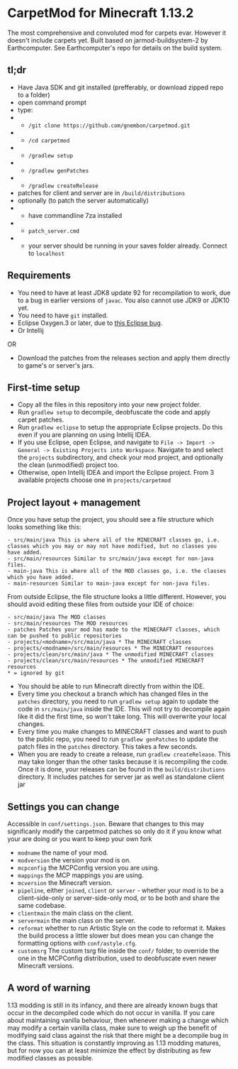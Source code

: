 # CarpetMod for Minecraft 1.13.2
The most comprehensive and convoluted mod for carpets evar. However it doesn't include carpets yet. Built based on jarmod-buildsystem-2 by Earthcomputer. See Earthcomputer's repo for details on the build system.

## tl;dr
- Have Java SDK and git installed (prefferably, or download zipped repo to a folder)
- open command prompt  
- type:
- - `/git clone https://github.com/gnembon/carpetmod.git`
- - `/cd carpetmod`
- - `/gradlew setup`
- - `/gradlew genPatches`
- - `/gradlew createRelease`
- patches for client and server are in `/build/distributions`
- optionally (to patch the server automatically)
- - have commandline 7za installed
- - `patch_server.cmd`
- - your server should be running in your saves folder already. Connect to `localhost`
 

## Requirements
- You need to have at least JDK8 update 92 for recompilation to work, due to a bug in earlier versions of `javac`. You also cannot use JDK9 or JDK10 yet.
- You need to have `git` installed.
- Eclipse Oxygen.3 or later, due to [this Eclipse bug](https://bugs.eclipse.org/bugs/show_bug.cgi?id=526911).
- Or Intellij

OR

- Download the patches from the releases section and apply them directly to game's or server's jars.

## First-time setup
- Copy all the files in this repository into your new project folder.
- Run `gradlew setup` to decompile, deobfuscate the code and apply carpet patches.
- Run `gradlew eclipse` to setup the appropriate Eclipse projects. Do this even if you are planning on using Intellij IDEA.
- If you use Eclipse, open Eclipse, and navigate to `File -> Import -> General -> Existing Projects into Workspace`. Navigate to and select the `projects` subdirectory, and check your mod project, and optionally the clean (unmodified) project too.
- Otherwise, open Intellij IDEA and import the Eclipse project. From 3 available projects choose one in `projects/carpetmod`

## Project layout + management
Once you have setup the project, you should see a file structure which looks something like this:
```
- src/main/java This is where all of the MINECRAFT classes go, i.e. classes which you may or may not have modified, but no classes you have added.
- src/main/resources Similar to src/main/java except for non-java files.
- main-java This is where all of the MOD classes go, i.e. the classes which you have added.
- main-resources Similar to main-java except for non-java files.
```
From outside Eclipse, the file structure looks a little different. However, you should avoid editing these files from outside your IDE of choice:
```
- src/main/java The MOD classes
- src/main/resources The MOD resources
- patches Patches your mod has made to the MINECRAFT classes, which can be pushed to public repositories
- projects/<modname>/src/main/java * The MINECRAFT classes
- projects/<modname>/src/main/resources * The MINECRAFT resources
- projects/clean/src/main/java * The unmodified MINECRAFT classes
- projects/clean/src/main/resources * The unmodified MINECRAFT resources
* = ignored by git
```

- You should be able to run Minecraft directly from within the IDE.
- Every time you checkout a branch which has changed files in the `patches` directory, you need to run `gradlew setup` again to update the code in `src/main/java` inside the IDE. This will not try to decompile again like it did the first time, so won't take long. This will overwrite your local changes.
- Every time you make changes to MINECRAFT classes and want to push to the public repo, you need to run `gradlew genPatches` to update the patch files in the `patches` directory. This takes a few seconds.
- When you are ready to create a release, run `gradlew createRelease`. This may take longer than the other tasks because it is recompiling the code. Once it is done, your releases can be found in the `build/distributions` directory. It includes patches for server jar as well as standalone client jar

## Settings you can change
Accessible in `conf/settings.json`. Beware that changes to this may significanly modify the carpetmod patches so only do it if you know what your are doing or you want to keep your own fork
- `modname` the name of your mod.
- `modversion` the version your mod is on.
- `mcpconfig` the MCPConfig version you are using.
- `mappings` the MCP mappings you are using.
- `mcversion` the Minecraft version.
- `pipeline`, either `joined`, `client` or `server` - whether your mod is to be a client-side-only or server-side-only mod, or to be both and share the same codebase.
- `clientmain` the main class on the client.
- `servermain` the main class on the server.
- `reformat` whether to run Artistic Style on the code to reformat it. Makes the build process a little slower but does mean you can change the formatting options with `conf/astyle.cfg`.
- `customsrg` The custom tsrg file inside the `conf/` folder, to override the one in the MCPConfig distribution, used to deobfuscate even newer Minecraft versions.

## A word of warning
1.13 modding is still in its infancy, and there are already known bugs that occur in the decompiled code which do not occur in vanilla. If you care about maintaining vanilla behaviour, then whenever making a change which may modify a certain vanilla class, make sure to weigh up the benefit of modifying said class against the risk that there might be a decompile bug in the class. This situation is constantly improving as 1.13 modding matures, but for now you can at least minimize the effect by distributing as few modified classes as possible.
